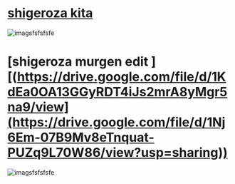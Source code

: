 # [shigeroza kita ](https://drive.google.com/file/d/1KdEa0OA13GGyRDT4iJs2mrA8yMgr5na9/view)

![imagsfsfsfsfe](https://user-images.githubusercontent.com/125205891/218324717-8d0aa678-c858-4d37-bf33-5ec28bcf30b2.png)


# [shigeroza murgen edit  ][(https://drive.google.com/file/d/1KdEa0OA13GGyRDT4iJs2mrA8yMgr5na9/view](https://drive.google.com/file/d/1Nj6Em-07B9Mv8eTnquat-PUZq9L70W86/view?usp=sharing))

![imagsfsfsfsfe](https://cdn.discordapp.com/attachments/1011329687353557142/1085457519499038720/image.png)
